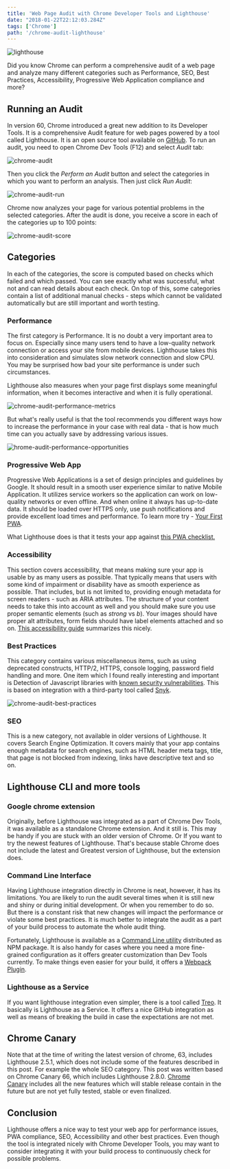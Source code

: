 ```yaml
---
title: 'Web Page Audit with Chrome Developer Tools and Lighthouse'
date: "2018-01-22T22:12:03.284Z"
tags: ['Chrome']
path: '/chrome-audit-lighthouse'
---
```

![lighthouse](./lighthouse.jpg)

Did you know Chrome can perform a comprehensive audit of a web page and analyze many different categories such as Performance, SEO, Best Practices, Accessibility, Progressive Web Application compliance and more?

Running an Audit
----------------

In version 60, Chrome introduced a great new addition to its Developer Tools. It is a comprehensive Audit feature for web pages powered by a tool called Lighthouse. It is an open source tool available on [GitHub](https://github.com/GoogleChrome/lighthouse). To run an audit, you need to open Chrome Dev Tools (F12) and select *Audit* tab:

![chrome-audit](./chrome-audit.jpg)

Then you click the *Perform an Audit* button and select the categories in which you want to perform an analysis. Then just click *Run Audit*:

![chrome-audit-run](./chrome-audit-run.jpg)

Chrome now analyzes your page for various potential problems in the selected categories. After the audit is done, you receive a score in each of the categories up to 100 points:

![chrome-audit-score](./chrome-audit-score.jpg)

Categories
----------

In each of the categories, the score is computed based on checks which failed and which passed. You can see exactly what was successful, what not and can read details about each check. On top of this, some categories contain a list of additional manual checks - steps which cannot be validated automatically but are still important and worth testing.

### Performance

The first category is Performance. It is no doubt a very important area to focus on. Especially since many users tend to have a low-quality network connection or access your site from mobile devices. Lighthouse takes this into consideration and simulates slow network connection and slow CPU. You may be surprised how bad your site performance is under such circumstances.

Lighthouse also measures when your page first displays some meaningful information, when it becomes interactive and when it is fully operational.

![chrome-audit-performance-metrics](./chrome-audit-performance-metrics.jpg)

But what\'s really useful is that the tool recommends you different ways how to increase the performance in your case with real data - that is how much time can you actually save by addressing various issues.

![hrome-audit-performance-opportunities](./chrome-audit-performance-opportunities.jpg)

### Progressive Web App

Progressive Web Applications is a set of design principles and guidelines by Google. It should result in a smooth user experience similar to native Mobile Application. It utilizes service workers so the application can work on low-quality networks or even offline. And when online it always has up-to-date data. It should be loaded over HTTPS only, use push notifications and provide excellent load times and performance. To learn more try - [Your First PWA](https://developers.google.com/web/fundamentals/codelabs/your-first-pwapp/).

What Lighthouse does is that it tests your app against [this PWA checklist.](https://developers.google.com/web/progressive-web-apps/checklist)

### Accessibility

This section covers accessibility, that means making sure your app is usable by as many users as possible. That typically means that users with some kind of impairment or disability have as smooth experience as possible. That includes, but is not limited to, providing enough metadata for screen readers - such as ARIA attributes. The structure of your content needs to take this into account as well and you should make sure you use proper semantic elements (such as *strong* vs *b*). Your images should have proper alt attributes, form fields should have label elements attached and so on. [This accessibility guide](https://developers.google.com/web/fundamentals/accessibility/) summarizes this nicely.

### Best Practices

This category contains various miscellaneous items, such as using deprecated constructs, HTTP/2, HTTPS, console logging, password field handling and more. One item which I found really interesting and important is Detection of Javascript libraries with [known security vulnerabilities](http://vojtechruzicka.com/detecting-dependencies-known-vulnerabilities/). This is based on integration with a third-party tool called [Snyk](http://vojtechruzicka.com/snyk-detecting-dependencies-with-known-vulnerabilities/).

![chrome-audit-best-practices](./chrome-audit-best-practices.jpg)

### SEO

This is a new category, not available in older versions of Lighthouse. It covers Search Engine Optimization. It covers mainly that your app contains enough metadata for search engines, such as HTML header meta tags, title, that page is not blocked from indexing, links have descriptive text and so on.

Lighthouse CLI and more tools
-----------------------------

### Google chrome extension

Originally, before Lighthouse was integrated as a part of Chrome Dev Tools, it was available as a standalone Chrome extension. And it still is. This may be handy if you are stuck with an older version of Chrome. Or If you want to try the newest features of Lighthouse. That\'s because stable Chrome does not include the latest and Greatest version of Lighthouse, but the extension does.

### Command Line Interface

Having Lighthouse integration directly in Chrome is neat, however, it has its limitations. You are likely to run the audit several times when it is still new and shiny or during initial development. Or when you remember to do so. But there is a constant risk that new changes will impact the performance or violate some best practices. It is much better to integrate the audit as a part of your build process to automate the whole audit thing.

Fortunately, Lighthouse is available as a [Command Line utility](https://github.com/GoogleChrome/lighthouse#using-the-node-cli) distributed as NPM package. It is also handy for cases where you need a more fine-grained configuration as it offers greater customization than Dev Tools currently. To make things even easier for your build, it offers a [Webpack Plugin](https://github.com/addyosmani/webpack-lighthouse-plugin).

### Lighthouse as a Service

If you want lighthouse integration even simpler, there is a tool called [Treo](https://medium.com/@alekseykulikov/treo-lighthouse-as-a-service-55cb9b72e8c3). It basically is Lighthouse as a Service. It offers a nice GitHub integration as well as means of breaking the build in case the expectations are not met.

Chrome Canary
-------------

Note that at the time of writing the latest version of chrome, 63, includes Lighthouse 2.5.1, which does not include some of the features described in this post. For example the whole SEO category. This post was written based on Chrome Canary 66, which includes Lighthouse 2.8.0. [Chrome Canary](https://www.techworld.com/developers/what-is-chrome-canary-should-you-use-it-3664390/) includes all the new features which will stable release contain in the future but are not yet fully tested, stable or even finalized.

Conclusion
----------

Lighthouse offers a nice way to test your web app for performance issues, PWA compliance, SEO, Accessibility and other best practices. Even though the tool is integrated nicely with Chrome Developer Tools, you may want to consider integrating it with your build process to continuously check for possible problems.